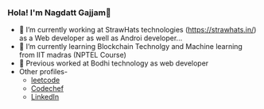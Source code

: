 ### Hola! I'm Nagdatt Gajjam👋
- 🔭 I’m currently working at StrawHats technologies (https://strawhats.in/) as a Web developer as well as Androi developer...
- 🌱 I’m currently learning Blockchain Technolgy and Machine learning from IIT madras (NPTEL Course)
- 🏢 Previous worked at Bodhi technology as web developer
- Other profiles-
	 -  [leetcode](https://leetcode.com/Nagdatt/)
	 - [Codechef](https://www.codechef.com/users/nagdatt_gajjam)
	 - [LinkedIn](https://www.linkedin.com/in/nagdatt-g-a97b461b5/)
<!--
**nagdatt/nagdatt** is a ✨ _special_ ✨ repository because its `README.md` (this file) appears on your GitHub profile.

Here are some ideas to get you started:

- 🔭 I’m currently working at StrawHats technologies (https://strawhats.in/) as a Web developer as well as Androi developer...
- 🌱 I’m currently learning Blockchain Technolgy and Machine learning from IIT madras (NPTEL Course)
- 👯 I’m looking to collaborate on ...
- 🤔 I’m looking for help with ...
- 💬 Ask me about ...
- 📫 How to reach me: ...
- 😄 Pronouns: ...
- ⚡ Fun fact: ...
-->
